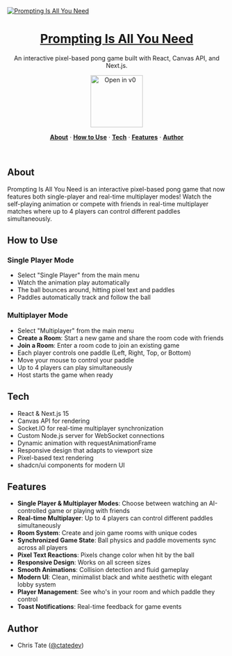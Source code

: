 <a href="https://v0.dev/community/prompting-is-all-you-need-tokU2y8gQ4D">
  <img alt="Prompting Is All You Need" src="https://hebbkx1anhila5yf.public.blob.vercel-storage.com/prompting.jpg-wiD8pePizmHSTO1VERzYJixbI9WIX3.jpeg">
  <h1 align="center">Prompting Is All You Need</h1>
</a>

<p align="center">
  An interactive pixel-based pong game built with React, Canvas API, and Next.js.
</p>

<p align="center">
  <a href="https://v0.dev/community/prompting-is-all-you-need-tokU2y8gQ4D">
    <img src="https://hebbkx1anhila5yf.public.blob.vercel-storage.com/open-in-v0-button-ZKuXSWof756tbZD6vq9OV8Xq5pZS66.svg" alt="Open in v0" width="120" />
  </a>
</p>

<p align="center">
  <a href="#about"><strong>About</strong></a> ·
  <a href="#how-to-use"><strong>How to Use</strong></a> ·
  <a href="#tech"><strong>Tech</strong></a> ·
  <a href="#features"><strong>Features</strong></a> ·
  <a href="#author"><strong>Author</strong></a>
</p>
<br/>

## About

Prompting Is All You Need is an interactive pixel-based pong game that now features both single-player and real-time multiplayer modes! Watch the self-playing animation or compete with friends in real-time multiplayer matches where up to 4 players can control different paddles simultaneously.

## How to Use

### Single Player Mode
- Select "Single Player" from the main menu
- Watch the animation play automatically
- The ball bounces around, hitting pixel text and paddles
- Paddles automatically track and follow the ball

### Multiplayer Mode
- Select "Multiplayer" from the main menu
- **Create a Room**: Start a new game and share the room code with friends
- **Join a Room**: Enter a room code to join an existing game
- Each player controls one paddle (Left, Right, Top, or Bottom)
- Move your mouse to control your paddle
- Up to 4 players can play simultaneously
- Host starts the game when ready

## Tech

- React & Next.js 15
- Canvas API for rendering
- Socket.IO for real-time multiplayer synchronization
- Custom Node.js server for WebSocket connections
- Dynamic animation with requestAnimationFrame
- Responsive design that adapts to viewport size
- Pixel-based text rendering
- shadcn/ui components for modern UI

## Features

- **Single Player & Multiplayer Modes**: Choose between watching an AI-controlled game or playing with friends
- **Real-time Multiplayer**: Up to 4 players can control different paddles simultaneously
- **Room System**: Create and join game rooms with unique codes
- **Synchronized Game State**: Ball physics and paddle movements sync across all players
- **Pixel Text Reactions**: Pixels change color when hit by the ball
- **Responsive Design**: Works on all screen sizes
- **Smooth Animations**: Collision detection and fluid gameplay
- **Modern UI**: Clean, minimalist black and white aesthetic with elegant lobby system
- **Player Management**: See who's in your room and which paddle they control
- **Toast Notifications**: Real-time feedback for game events

## Author

- Chris Tate ([@ctatedev](https://x.com/ctatedev))
